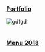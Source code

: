 ### [Portfolio](https://jpstories.github.io/jpstory/)
![gdfgd](https://user-images.githubusercontent.com/41709736/76734489-bfea5f80-67ae-11ea-9f8f-10ecb3678653.png)

#
### [Menu 2018](https://jpstories.github.io/menu/)
#
